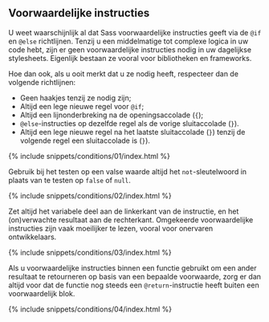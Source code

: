 
## Voorwaardelijke instructies

U weet waarschijnlijk al dat Sass voorwaardelijke instructies geeft via de `@if` en `@else` richtlijnen. Tenzij u een middelmatige tot complexe logica in uw code hebt, zijn er geen voorwaardelijke instructies nodig in uw dagelijkse stylesheets. Eigenlijk bestaan ze vooral voor bibliotheken en frameworks.

Hoe dan ook, als u ooit merkt dat u ze nodig heeft, respecteer dan de volgende richtlijnen:

* Geen haakjes tenzij ze nodig zijn;
* Altijd een lege nieuwe regel voor `@if`;
* Altijd een lijnonderbreking na de openingsaccolade (`{`);
* `@else`-instructies op dezelfde regel als de vorige sluitaccolade (`}`).
* Altijd een lege nieuwe regel na het laatste sluitaccolade (`}`) tenzij de volgende regel een sluitaccolade is (`}`).

{% include snippets/conditions/01/index.html %}

Gebruik bij het testen op een valse waarde altijd het `not`-sleutelwoord in plaats van te testen op `false` of `null`.

{% include snippets/conditions/02/index.html %}

Zet altijd het variabele deel aan de linkerkant van de instructie, en het (on)verwachte resultaat aan de rechterkant. Omgekeerde voorwaardelijke instructies zijn vaak moeilijker te lezen, vooral voor onervaren ontwikkelaars.

{% include snippets/conditions/03/index.html %}

Als u voorwaardelijke instructies binnen een functie gebruikt om een ander resultaat te retourneren op basis van een bepaalde voorwaarde, zorg er dan altijd voor dat de functie nog steeds een `@return`-instructie heeft buiten een voorwaardelijk blok.

{% include snippets/conditions/04/index.html %}
